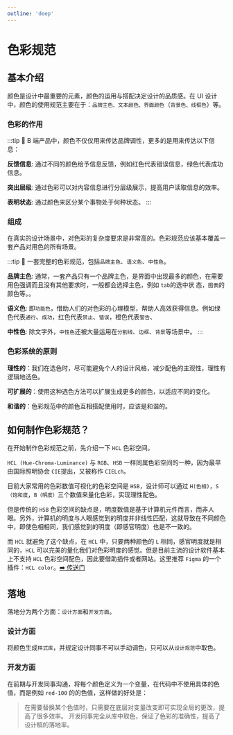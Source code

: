 ```yaml
---
outline: 'deep'
---
```


# 色彩规范

## 基本介绍

颜色是设计中最重要的元素，颜色的运用与搭配决定设计的品质感。在 UI 设计中，颜色的使用规范主要在于：`品牌主色、文本颜色、界面颜色`（`背景色、线框色`）等。

<DocImage src="ui/83.png"/>

<DocImage src="ui/84.png"/>

### 色彩的作用

<DocImage src="ui/7.png"/>

<ElCard shadow="hover">

:::tip :eyes: B 端产品中，颜色不仅仅用来传达品牌调性，更多的是用来传达以下信息：

**反馈信息**: 通过不同的颜色给予信息反馈，例如红色代表错误信息，绿色代表成功信息。

**突出层级**: 通过色彩可以对内容信息进行分层级展示，提高用户读取信息的效率。

**表明状态**: 通过颜色来区分某个事物处于何种状态。
:::

</ElCard>

### 组成

<DocImage src="ui/8.png"/>

在真实的设计场景中，对色彩的复杂度要求是非常高的。色彩规范应该基本覆盖一套产品对用色的所有场景。

<ElCard shadow="hover">

:::tip :eyes: 一套完整的色彩规范，包括`品牌主色`、`语义色`、`中性色`。

**品牌主色**: 通常，一套产品只有一个品牌主色，是界面中出现最多的颜色，在需要用色强调而且没有其他要求时，一般都会选择主色，例如 `tab`的选中状 态，`图表`的颜色等。。

**语义色**: 即`功能色`，借助人们的对色彩的心理模型，帮助人高效获得信息。例如绿色代表`通行`、`成功`，红色代表`禁止`、`错误`，橙色代表`警告`、

**中性色**: 除文字外，`中性色`还被大量运用在`分割线`、`边框`、`背景`等场景中。
:::

</ElCard>

### 色彩系统的原则

<DocImage src="ui/9.png"/>

**理性的**：我们在选色时，尽可能避免个人的设计风格，减少配色的主观性，理性有逻辑地选色。

**可扩展的**：使用这种选色方法可以扩展生成更多的颜色，以适应不同的变化。

**和谐的**：色彩规范中的颜色互相搭配使用时，应该是和谐的。

## 如何制作色彩规范？

在开始制作色彩规范之前，先介绍一下 `HCL` 色彩空间。

`HCL (Hue-Chroma-Luminance)` 与 `RGB`、`HSB` 一样同属色彩空间的一种，因为最早由国际照明协会 `CIE`提出，又被称作 `CIELch`。

目前大家常用的色彩数值可视化的色彩空间是 `HSB`，设计师可以通过 `H(色相)`，`S（饱和度`，`B（明度）`三个数值来量化色彩，实现理性配色。

但是传统的 `HSB` 色彩空间的缺点是，明度数值是基于计算机元件而言，而非人眼。另外，计算机的明度与人眼感觉到的明度并非线性匹配，这就导致在不同颜色中，即使色相相同，我们感觉到的明度（即感官明度）也是不一致的。

而 `HCL` 就避免了这个缺点，在 `HCL` 中，只要两种颜色的 `L` 相同，感官明度就是相同的，`HCL` 可以完美的量化我们对色彩明度的感觉。但是目前主流的设计软件基本上不支持 `HCL` 色彩空间配色，因此要借助插件或者网站。这里推荐 `Figma` 的一个插件：`HCL color`。[➡️ 传送门](http://tristen.ca/hcl-picker/#/hcl/12/1.03/000000/F69877)

<DocImage src="ui/10.png"/>

## 落地

落地分为两个方面：`设计方面`和`开发方面`。

### 设计方面

将颜色生成`样式库`，并规定设计同事不可以手动调色，只可以从`设计规范`中取色。

### 开发方面

在前期与开发同事沟通，将每个颜色定义为一个变量，在代码中不使用具体的色值，而是例如 `red-100` 的的色值，这样做的好处是：

> 在需要替换某个色值时，只需要在底层对变量改变即可实现全局的更改，提高了很多效率。
> 开发同事完全从库中取色，保证了色彩的准确性，提高了设计稿的落地率。

<DocImage src="ui/11.png"/>
